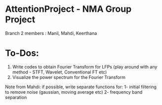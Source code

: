 # AttentionProject - NMA Group Project
Branch 2 members : Manil, Mahdi, Keerthana

# To-Dos:
1. Write codes to obtain Fourier Transform for LFPs (play around with any method - STFT, Wavelet, Conventional FT etc)
2. Visualize the power spectrum for the Fourier Transform 

Note from Mahdi: if possible, write separate functions for: 1- initial filtering to remove noise (gaussian, moving average etc) 2- frequency band separation
